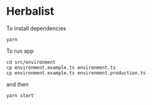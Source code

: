 # Herbalist

To install dependencies

```
yarn
```

To run app

```
cd src/environment
cp environment.example.ts environment.ts
cp environment.example.ts environment.production.ts
```

and then

```
yarn start
```
